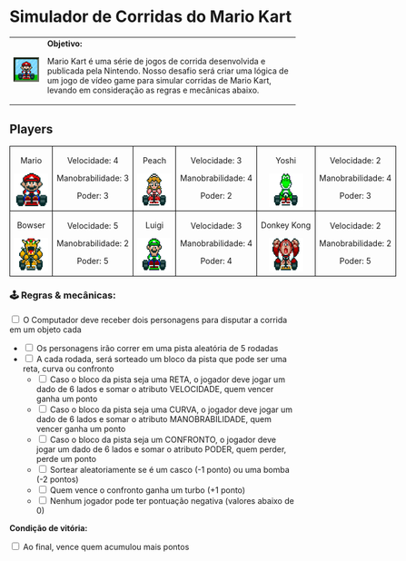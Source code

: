 <h1>Simulador de Corridas do Mario Kart</h1>

  <table>
        <tr>
            <td>
                <img src="./docs/header.gif" alt="Mario Kart" width="200">
            </td>
            <td>
                <b>Objetivo:</b>
                <p>Mario Kart é uma série de jogos de corrida desenvolvida e publicada pela Nintendo. Nosso desafio será criar uma lógica de um jogo de vídeo game para simular corridas de Mario Kart, levando em consideração as regras e mecânicas abaixo.</p>
            </td>
        </tr>
    </table>

<h2>Players</h2>
      <table style="border-collapse: collapse; width: 800px; margin: 0 auto;">
        <tr>
            <td style="border: 1px solid black; text-align: center;">
                <p>Mario</p>
                <img src="./docs/mario.gif" alt="Mario Kart" width="60" height="60">
            </td>
            <td style="border: 1px solid black; text-align: center;">
                <p>Velocidade: 4</p>
                <p>Manobrabilidade: 3</p>
                <p>Poder: 3</p>
            </td>
             <td style="border: 1px solid black; text-align: center;">
                <p>Peach</p>
                <img src="./docs/peach.gif" alt="Mario Kart" width="60" height="60">
            </td>
            <td style="border: 1px solid black; text-align: center;">
                <p>Velocidade: 3</p>
                <p>Manobrabilidade: 4</p>
                <p>Poder: 2</p>
            </td>
              <td style="border: 1px solid black; text-align: center;">
                <p>Yoshi</p>
                <img src="./docs/yoshi.gif" alt="Mario Kart" width="60" height="60">
            </td>
            <td style="border: 1px solid black; text-align: center;">
                <p>Velocidade: 2</p>
                <p>Manobrabilidade: 4</p>
                <p>Poder: 3</p>
            </td>
        </tr>
        <tr>
            <td style="border: 1px solid black; text-align: center;">
                <p>Bowser</p>
                <img src="./docs/bowser.gif" alt="Mario Kart" width="60" height="60">
            </td>
            <td style="border: 1px solid black; text-align: center;">
                <p>Velocidade: 5</p>
                <p>Manobrabilidade: 2</p>
                <p>Poder: 5</p>
            </td>
            <td style="border: 1px solid black; text-align: center;">
                <p>Luigi</p>
                <img src="./docs/luigi.gif" alt="Mario Kart" width="60" height="60">
            </td>
            <td style="border: 1px solid black; text-align: center;">
                <p>Velocidade: 3</p>
                <p>Manobrabilidade: 4</p>
                <p>Poder: 4</p>
            </td>
            <td style="border: 1px solid black; text-align: center;">
                <p>Donkey Kong</p>
                <img src="./docs/dk.gif" alt="Mario Kart" width="60" height="60">
            </td>
            <td style="border: 1px solid black; text-align: center;">
                <p>Velocidade: 2</p>
                <p>Manobrabilidade: 2</p>
                <p>Poder: 5</p>
            </td>
        </tr>
    </table>

<p></p>

<h3>🕹️ Regras & mecânicas:</h3>

<input type="checkbox" id="jogadores-item" />
<label for="jogadores-item">O Computador deve receber dois personagens para disputar a corrida em um objeto cada</label>
<ul>
  <li>
    <input type="checkbox" id="pistas-1-item" />
    <label for="pistas-1-item">Os personagens irão correr em uma pista aleatória de 5 rodadas</label>
  </li>
  <li>
    <input type="checkbox" id="pistas-2-item" />
    <label for="pistas-2-item">A cada rodada, será sorteado um bloco da pista que pode ser uma reta, curva ou confronto</label>
    <ul>
      <li>
        <input type="checkbox" id="pistas-2-1-item" />
        <label for="pistas-2-1-item">
          Caso o bloco da pista seja uma RETA, o jogador deve jogar um dado de 6 lados e somar o atributo VELOCIDADE, quem vencer ganha um ponto
        </label>
      </li>
      <li>
        <input type="checkbox" id="pistas-2-2-item" />
        <label for="pistas-2-2-item">
          Caso o bloco da pista seja uma CURVA, o jogador deve jogar um dado de 6 lados e somar o atributo MANOBRABILIDADE, quem vencer ganha um ponto
        </label>
      </li>
      <li>
        <input type="checkbox" id="pistas-2-3-item" />
        <label for="pistas-2-3-item">
          Caso o bloco da pista seja um CONFRONTO, o jogador deve jogar um dado de 6 lados e somar o atributo PODER, quem perder, perde um ponto
        </label>
      </li>
      <li>
        <input type="checkbox" id="pistas-2-4-item" />
        <label for="pistas-2-4-item">
          Sortear aleatoriamente se é um casco (-1 ponto) ou uma bomba (-2 pontos)
        </label>
      </li>
      <li>
        <input type="checkbox" id="pistas-2-5-item" />
        <label for="pistas-2-5-item">
          Quem vence o confronto ganha um turbo (+1 ponto)
        </label>
      </li>
      <li>
        <input type="checkbox" id="pistas-2-6-item" />
        <label for="pistas-2-6-item">
          Nenhum jogador pode ter pontuação negativa (valores abaixo de 0)
        </label>
      </li>
    </ul>
  </li>
</ul>


<b>Condição de vitória:</b>

<input type="checkbox" id="vitoria-item" />
<label for="vitoria-item">Ao final, vence quem acumulou mais pontos</label>
